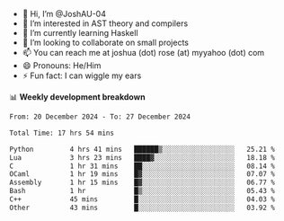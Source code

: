 - 👋 Hi, I’m @JoshAU-04
- 👀 I’m interested in AST theory and compilers
- 🌱 I’m currently learning Haskell
- 💞️ I’m looking to collaborate on small projects
- 📫 You can reach me at joshua (dot) rose (at) myyahoo (dot) com
- 😄 Pronouns: He/Him
- ⚡ Fun fact: I can wiggle my ears

<!---
JoshAU-04/JoshAU-04 is a ✨ special ✨ repository because its `README.md` (this file) appears on your GitHub profile.
You can click the Preview link to take a look at your changes.
--->

📊 **Weekly development breakdown**

<!--START_SECTION:waka-->

```txt
From: 20 December 2024 - To: 27 December 2024

Total Time: 17 hrs 54 mins

Python         4 hrs 41 mins   ██████▒░░░░░░░░░░░░░░░░░░   25.21 %
Lua            3 hrs 23 mins   ████▓░░░░░░░░░░░░░░░░░░░░   18.18 %
C              1 hr 31 mins    ██░░░░░░░░░░░░░░░░░░░░░░░   08.14 %
OCaml          1 hr 19 mins    █▓░░░░░░░░░░░░░░░░░░░░░░░   07.07 %
Assembly       1 hr 15 mins    █▓░░░░░░░░░░░░░░░░░░░░░░░   06.77 %
Bash           1 hr            █▒░░░░░░░░░░░░░░░░░░░░░░░   05.43 %
C++            45 mins         █░░░░░░░░░░░░░░░░░░░░░░░░   04.03 %
Other          43 mins         █░░░░░░░░░░░░░░░░░░░░░░░░   03.92 %
```

<!--END_SECTION:waka-->
